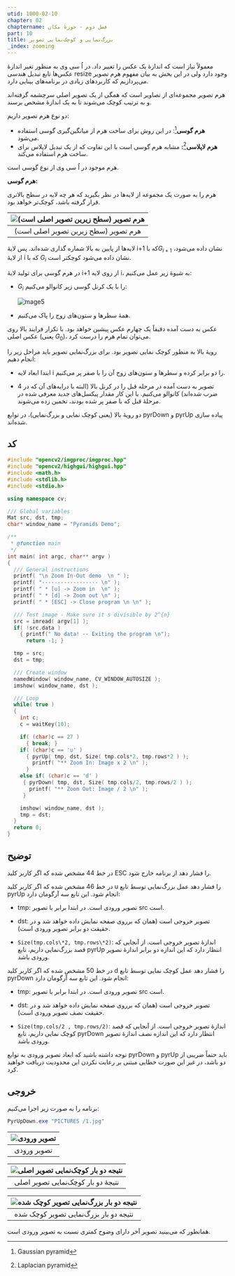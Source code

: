 ```yaml
---
utid: 1000-02-10
chapter: 02
chaptername: فصل دوم - حوزهٔ مکان
part: 10
title: بزرگ‌نمایی و کوچک‌نمایی تصویر
_index: zooming
---
```


معمولاً نیاز است که اندازهٔ یک عکس را تغییر داد. در اُ سی وی به منظور تغیر اندازهٔ عکس‌ها تابع تبدیل هندسی resize وجود دارد ولی در این بخش به بیان مفهوم هرم تصویر می‌پردازیم که کاربردهای زیادی در برنامه‌های بینایی دارد.

هرم تصویر مجموعه‌ای از تصاویر است که همگی از یک تصویر اصلی سرچشمه گرفته‌اند و به ترتیب کوچک می‌شوند تا به یک اندازهٔ مشخص برسند.

دو نوع هرم تصویر داریم:

-   **هرم گوسی**[^a]: در این روش برای ساخت هرم از میانگین‌گیری گوسی استفاده می‌شود.
-   **هرم لاپلاسی**[^b]**:** مشابه هرم گوسی است با این تفاوت که از یک تبدیل لاپلاس برای ساخت هرم استفاده می‌کند.

هرم موجود در اُ سی وی از نوع گوسی است.

**هرم گوسی:**

هرم را به صورت یک مجموعه از لایه‌ها در نظر بگیرید که هر چه لایه در سطح بالاتری قرار گرفته باشد، کوچک‌تر خواهد بود.

| ![هرم تصویر (سطح زیرین تصویر اصلی است)](/opencv-book/media/image50.png) |
| :----------------------------------------------------------: |
|             هرم تصویر (سطح زیرین تصویر اصلی است)             |

لایه‌ها از پایین به بالا شماره گذاری شده‌اند. پس لایهٔ i+1 که با$G_{i + 1}$ نشان داده می‌شود، از لایهٔ i که با $G_{i}$ نشان داده می‌شود کوچکتر است.

در هرم گوسی برای تولید لایهٔ i+1 از روی لایه i، به شیوهٔ زیر عمل می‌کنیم:

- $G_{i}$ را با یک کرنل گوسی زیر کانوالو می‌کنیم:

  ![mage5](/opencv-book/media/image51.png)

- همهٔ سطرها و ستون‌های زوج را پاک می‌کنیم.

عکس به دست آمده دقیقاً یک چهارم عکس پیشین خواهد بود. با تکرار فرایند بالا روی عکس اصلی (یعنی $G_0$)، می‌توان تمام هرم را درست کرد.

رویهٔ بالا به منظور کوچک نمایی تصویر بود. برای بزرگ‌نمایی تصویر باید مراحل زیر را انجام دهیم:

-   ابتدا ابعاد لایه i را دو برابر کرده و سطرها و ستون‌های زوج آن را با صفر پر می‌کنیم.

-   تصویر به دست آمده در مرحله قبل را در کرنل بالا (البته با درایه‌های آن که در 4 ضرب شده‌اند) کانوالو می‌کنیم. با این کار مقدار پیکسل‌های جدید معرفی شده در مرحلهٔ قبل که با صفر پر شده بودند، تخمین زده می‌شوند.

دو رویهٔ بالا (یعنی کوچک نمایی و بزرگ‌نمایی)، در توابع pyrDown و pyrUp پیاده سازی شده‌اند.

[^a]: Gaussian pyramid

[^b]: Laplacian pyramid



## کد

```c++
#include "opencv2/imgproc/imgproc.hpp"
#include "opencv2/highgui/highgui.hpp"
#include <math.h>
#include <stdlib.h>
#include <stdio.h>

using namespace cv;

/// Global variables
Mat src, dst, tmp;
char* window_name = "Pyramids Demo";

/**
 * @function main
 */
int main( int argc, char** argv )
{
  /// General instructions
  printf( "\n Zoom In-Out demo  \n " );
  printf( "------------------ \n" );
  printf( " * [u] -> Zoom in  \n" );
  printf( " * [d] -> Zoom out \n" );
  printf( " * [ESC] -> Close program \n \n" );

  /// Test image - Make sure it s divisible by 2^{n}
  src = imread( argv[1] );
  if( !src.data )
    { printf(" No data! -- Exiting the program \n");
      return -1; }

  tmp = src;
  dst = tmp;

  /// Create window
  namedWindow( window_name, CV_WINDOW_AUTOSIZE );
  imshow( window_name, dst );

  /// Loop
  while( true )
  {
    int c;
    c = waitKey(10);

    if( (char)c == 27 )
      { break; }
    if( (char)c == 'u' )
      { pyrUp( tmp, dst, Size( tmp.cols*2, tmp.rows*2 ) );
        printf( "** Zoom In: Image x 2 \n" );
      }
    else if( (char)c == 'd' )
     { pyrDown( tmp, dst, Size( tmp.cols/2, tmp.rows/2 ) );
       printf( "** Zoom Out: Image / 2 \n" );
     }

    imshow( window_name, dst );
    tmp = dst;
  }
  return 0;
}
```



## توضیح

در خط 44 مشخص شده که اگر کاربر کلید ESC را فشار دهد از برنامه خارج شود.

در خط 46 مشخص شده که اگر کاربر کلید u را فشار دهد عمل بزرگ‌نمایی توسط تابع pyrUp انجام شود. این تابع سه آرگومان دارد:

-   tmp: تصویر ورودی است. در ابتدا برابر با تصویر src است.

-   dst: تصویر خروجی است (همان که برروی صفحه نمایش داده خواهد شد و در حقیقت دو برابر تصویر ورودی است).

-   `Size(tmp.cols\*2, tmp.rows\*2)`: اندازهٔ تصویر خروجی است. از آنجایی که قصد بزرگ‌نمایی داریم، تابع pyrUp انتظار دارد که این اندازه دو برابر اندازهٔ تصویر ورودی باشد.

در خط 50 مشخص شده که اگر کاربر کلید d را فشار دهد عمل کوچک نمایی توسط تابع pyrDown انجام شود. این تابع سه آرگومان دارد:

-   tmp: تصویر ورودی است. در ابتدا برابر با تصویر src است.


-   dst: تصویر خروجی است (همان که برروی صفحه نمایش داده خواهد شد و در حقیقت نصف تصویر ورودی است).

-   `Size(tmp.cols/2 , tmp.rows/2)`: اندازهٔ تصویر خروجی است. از آنجایی که قصد کوچک نمایی داریم، تابع pyrDown انتظار دارد که این اندازه نصف اندازهٔ تصویر ورودی باشد.

توجه داشته باشید که ابعاد تصویر ورودی به توابع pyrDown و pyrUp باید حتماً ضریبی از دو باشد، در غیر این صورت خطایی مبتنی بر رعایت نکردن این محدودیت دریافت خواهید کرد.



## خروجی

برنامه را به صورت زیر اجرا می‌کنیم:

```powershell
PyrUpDown.exe "PICTURES /1.jpg"
```

| ![تصویر ورودی](/opencv-book/media/image52.jpg) |
| :--------------------------------------------: |
|                  تصویر ورودی                   |



| ![نتیجه دو بار کوچک‌نمایی تصویر اصلی](/opencv-book/media/image53.jpg) |
| :----------------------------------------------------------: |
|              نتیجهٔ دو بار کوچک‌نمایی تصویر اصلی               |



| ![نتیجه دو بار بزرگ‌نمایی تصویر کوچک شده](/opencv-book/media/image54.jpg) |
| :----------------------------------------------------------: |
|            نتیجه دو بار بزرگ‌نمایی تصویر کوچک شده             |


همانطور که می‌بینید تصویر آخر دارای وضوح کمتری نسبت به تصویر ورودی است.